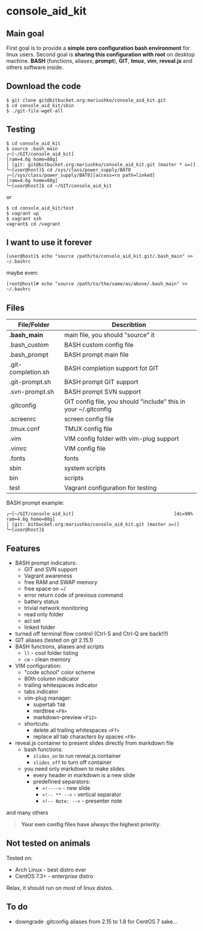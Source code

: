 # console_aid_kit

## Main goal
First goal is to provide a **simple zero configuration bash environment** for linux users.
Second goal is **sharing this configuration with root** on desktop machine.
**BASH** (functions, aliases, **prompt**), **GIT**, **tmux**, **vim**, **reveal.js** and others software inside.

## Download the code

```
$ git clone git@bitbucket.org:mariushko/console_aid_kit.git
$ cd console_aid_kit/sbin
$ ./git-file-wget-all
```
## Testing

```
$ cd console_aid_kit
$ source .bash_main
┌─[~/GIT/console_aid_kit]                                            [ram=4.6g home=88g]
│ [git: git@bitbucket.org:mariushko/console_aid_kit.git (master * u=)]
└─[user@host]$ cd /sys/class/power_supply/BAT0
┌─[/sys/class/power_supply/BAT0][access=ro path=linked]              [ram=4.6g home=88g]
└─[user@host]$ cd ~/GIT/console_aid_kit
```
or
```
$ cd console_aid_kit/test
$ vagrant up
$ vagrant ssh
vagrant$ cd /vagrant
```

## I want to use it forever
```
[user@host]$ echo "source /path/to/console_aid_kit.git/.bash_main" >> ~/.bashrc
```
maybe even:
```
[root@host]# echo "source /path/to/the/same/as/above/.bash_main" >> ~/.bashrc
```

## Files

| File/Folder         | Describtion
| ------------------  | ---------------------------------------- |
| **.bash_main**      | main file, you should "source" it
| .bash_custom        | BASH custom config file
| .bash_prompt        | BASH prompt main file
| .git-completion.sh  | BASH completion support fot GIT
| .git-prompt.sh      | BASH prompt GIT support
| .svn-prompt.sh      | BASH prompt SVN support
| .gitconfig          | GIT config file, you should "include" this in your ~/.gitconfig
| .screenrc           | screen config file
| .tmux.conf          | TMUX config file
| .vim                | VIM config folder with vim-plug support
| .vimrc              | VIM config file
| .fonts              | fonts
| sbin                | system scripts
| bin                 | scripts
| test                | Vagrant configuration for testing

BASH prompt example:

```
┌─[~/GIT/console_aid_kit]                                     [dc=98% ram=4.6g home=88g]
│ [git: bitbucket.org:mariushko/console_aid_kit.git (master u=)]
└─[user@host]$
```
## Features

- BASH prompt indicators:
  - GIT and SVN support
  - Vagrant awareness
  - free RAM and SWAP memory
  - free space on ~/
  - error return code of previous command
  - battery status
  - trivial network monitoring
  - read only folder
  - acl set
  - linked folder
- turned off terminal flow control (Ctrl-S and Ctrl-Q are back!!!)
- GIT aliases (tested on git 2.15.1)
- BASH functions, aliases and scripts
  - ```ll``` - cool folder listing
  - ```cm``` - clean memory
- VIM configuration:
  - "code school" color scheme
  - 80th column indicator
  - trailing whitespaces indicator
  - tabs indicator
  - vim-plug manager:
    - supertab ```TAB```
    - nerdtree ```<F9>```
    - markdown-preview ```<F12>```
  - shortcuts:
    - delete all trailing whitespaces ```<F7>```
    - replace all tab characters by spaces ```<F8>```
- reveal.js container to present slides directly from markdown file
  - bash functions:
    - ```slides_on``` to run reveal.js container
    - ```slides_off``` to turn off container
  - you need only markdown to make slides
    - every header in markdown is a new slide
    - predefined separators:
      - ```<!---->``` - new slide
      - ```<!-- ** -->``` - vertical separator
      - ```<!-- Note: -->``` - presenter note

and many others

> **Your own config files have always the highest priority**.

## Not tested on animals

Tested on:

- Arch Linux - best distro ever
- CentOS 7.3+ - enterprise distro

Relax, it should run on most of linux distos.

## To do

- downgrade .gitconfig aliases from 2.15 to 1.8 for CentOS 7 sake...
